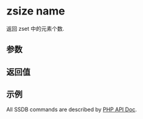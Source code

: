 # zsize name

返回 zset 中的元素个数.

## 参数

## 返回值

## 示例

All SSDB commands are described by [PHP API Doc](http://ssdb.io/docs/php/).
